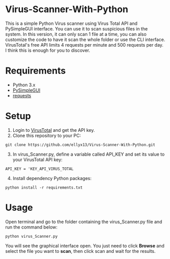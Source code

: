 # Virus-Scanner-With-Python

This is a simple Python Virus scanner using Virus Total API and PySimpleGUI interface. You can use it to scan suspicious files in the system. In this version, it can only scan 1 file at a time, you can also customize the code to have it scan the whole folder or use the CLI interface. VirusTotal's free API limits 4 requests per minute and 500 requests per day. I think this is enough for you to discover.
# Requirements
- Python 3.x
- [PySimpleGUI](https://pypi.org/project/PySimpleGUI/)
- [requests](https://pypi.org/project/requests/)
# Setup
1. Login to [VirusTotal](https://www.virustotal.com/gui/sign-in) and get the API key.
2. Clone this repository to your PC:
```
git clone https://github.com/ellyx13/Virus-Scanner-With-Python.git
```
3. In virus_Scanner.py, define a variable called API_KEY and set its value to your VirusTotal API key: 

```
API_KEY = 'KEY_API_VIRUS_TOTAL
```

4. Install dependency Python packages:

```
python install -r requirements.txt
```
# Usage

Open terminal and go to the folder containing the virus_Scanner.py file and run the command below:

```
python virus_Scanner.py
```

You will see the graphical interface open. You just need to click **Browse** and select the file you want to **scan**, then click scan and wait for the results.

